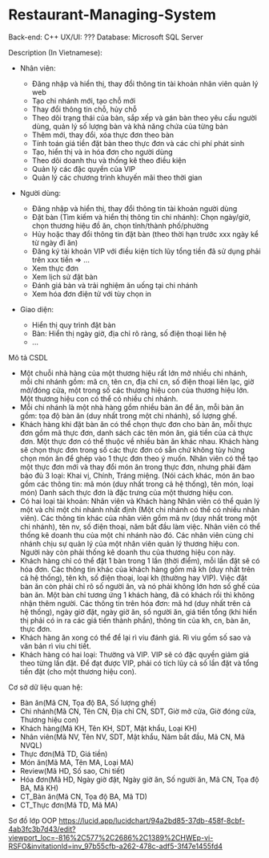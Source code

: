 # Restaurant-Managing-System
Back-end: C++
UX/UI: ???
Database: Microsoft SQL Server

Description (In Vietnamese):

- Nhân viên:
  + Đăng nhập và hiển thị, thay đổi thông tin tài khoản nhân viên quản lý web
  + Tạo chi nhánh mới, tạo chỗ mới
  + Thay đổi thông tin chỗ, hủy chỗ
  + Theo dõi trạng thái của bàn, sắp xếp và gán bàn theo yêu cầu người dùng, quản lý số lượng bàn và khả năng chứa của từng bàn
  + Thêm mới, thay đổi, xóa thực đơn theo bàn
  + Tính toán giá tiền đặt bàn theo thực đơn và các chi phí phát sinh
  + Tạo, hiển thị và in hóa đơn cho người dùng
  + Theo dõi doanh thu và thống kê theo điều kiện
  + Quản lý các đặc quyền của VIP
  + Quản lý các chương trình khuyến mãi theo thời gian
- Người dùng:
  + Đăng nhập và hiển thị, thay đổi thông tin tài khoản người dùng
  + Đặt bàn (Tìm kiếm và hiển thị thông tin chi nhánh): Chọn ngày/giờ, chọn thương hiệu đồ ăn, chọn tỉnh/thành phố/phường
  + Hủy hoặc thay đổi thông tin đặt bàn (theo thời hạn trước xxx ngày kể từ ngày đi ăn)
  + Đăng ký tài khoản VIP với điều kiện tích lũy tổng tiền đã sử dụng phải trên xxx tiền => ...
  + Xem thực đơn
  + Xem lịch sử đặt bàn
  + Đánh giá bàn và trải nghiệm ăn uống tại chi nhánh
  + Xem hóa đơn điện tử với tùy chọn in

- Giao diện:
  + Hiển thị quy trình đặt bàn
  + Bàn: Hiển thị ngày giờ, địa chỉ rõ ràng, số điện thoại liên hệ
  + ...

Mô tả CSDL
- Một chuỗi nhà hàng của một thương hiệu rất lớn mở nhiều chi nhánh,
mỗi chi nhánh gồm: mã cn, tên cn, địa chỉ cn, số điện thoại liên lạc, giờ mở/đóng cửa, một trong số các thương hiệu con của thương hiệu lớn.
Một thương hiệu con có thể có nhiều chi nhánh.
- Mỗi chi nhánh là một nhà hàng gồm nhiều bàn ăn để ăn,
mỗi bàn ăn gồm: tọa độ bàn ăn (duy nhất trong một chi nhánh), số lượng ghế.
- Khách hàng khi đặt bàn ăn có thể chọn thực đơn cho bàn ăn, 
mỗi thực đơn gồm mã thực đơn, danh sách các tên món ăn, giá tiền của cả thực đơn. Một thực đơn có thể thuộc về nhiều bàn ăn khác nhau. 
Khách hàng sẽ chọn thực đơn trong số các thực đơn có sẵn chứ không tùy hứng chọn món ăn để ghép vào 1 thực đơn theo ý muốn.
Nhân viên có thể tạo một thực đơn mới và thay đổi món ăn trong thực đơn, nhưng phải đảm bảo đủ 3 loại: Khai vị, Chính, Tráng miệng. 
(Nói cách khác, món ăn bao gồm các thông tin: mã món (duy nhất trong cả hệ thống), tên món, loại món)
Danh sách thực đơn là đặc trưng của một thương hiệu con.
- Có hai loại tài khoản: Nhân viên và Khách hàng
Nhân viên có thể quản lý một và chỉ một chi nhánh nhất định (Một chi nhánh có thể có nhiều nhân viên). Các thông tin khác của nhân viên gồm mã nv (duy nhất trong một chi nhánh), tên nv, số điện thoại, năm bắt đầu làm việc.
Nhân viên có thể thống kê doanh thu của một chi nhánh nào đó.
Các nhân viên cùng chi nhánh chịu sự quản lý của một nhân viên quản lý thương hiệu con. Người này còn phải thống kê doanh thu của thương hiệu con này. 
- Khách hàng chỉ có thể đặt 1 bàn trong 1 lần (thời điểm), mỗi lần đặt sẽ có hóa đơn. 
Các thông tin khác của khách hàng gồm mã kh (duy nhất trên cả hệ thống), tên kh, số điện thoại, loại kh (thường hay VIP).
Việc đặt bàn ăn còn phải chỉ rõ số người ăn, và nó phải không lớn hơn số ghế của bàn ăn.
Một bàn chỉ tương ứng 1 khách hàng, đã có khách rồi thì không nhận thêm người.
Các thông tin trên hóa đơn: mã hd (duy nhất trên cả hệ thống), ngày giờ đặt, ngày giờ ăn, số người ăn, giá tiền tổng (khi hiển thị phải có in ra các giá tiền thành phần), thông tin của kh, cn, bàn ăn, thực đơn.
- Khách hàng ăn xong có thể để lại rì viu đánh giá. Rì viu gồm số sao và văn bản rì viu chi tiết.
- Khách hàng có hai loại: Thường và VIP. VIP sẽ có đặc quyền giảm giá theo từng lần đặt. Để đạt được VIP, phải có tích lũy cả số lần đặt và tổng tiền đặt (cho một thương hiệu con).



Cơ sở dữ liệu quan hệ:
- Bàn ăn(Mã CN, Tọa độ BA, Số lượng ghế)
- Chi nhánh(Mã CN, Tên CN, Địa chỉ CN, SDT, Giờ mở cửa, Giờ đóng cửa, Thương hiệu con)
- Khách hàng(Mã KH, Tên KH, SDT, Mật khẩu, Loại KH)
- Nhân viên(Mã NV, Tên NV, SDT, Mật khẩu, Năm bắt đầu, Mã CN, Mã NVQL)
- Thực đơn(Mã TD, Giá tiền)
- Món ăn(Mã MA, Tên MA, Loại MA)
- Review(Mã HD, Số sao, Chi tiết)
- Hóa đơn(Mã HD, Ngày giờ đặt, Ngày giờ ăn, Số người ăn, Mã CN, Tọa độ BA, Mã KH)
- CT_Bàn ăn(Mã CN, Tọa độ BA, Mã TD)
- CT_Thực đơn(Mã TD, Mã MA)


Sơ đồ lớp OOP
https://lucid.app/lucidchart/94a2bd85-37db-458f-8cbf-4ab3fc3b7d43/edit?viewport_loc=-816%2C577%2C2686%2C1389%2CHWEp-vi-RSFO&invitationId=inv_97b55cfb-a262-478c-adf5-3f47e1455fd4
